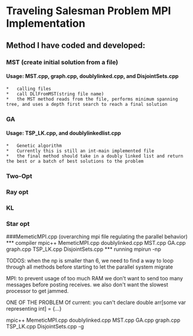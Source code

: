 # Traveling Salesman Problem MPI Implementation

## Method I have coded and developed:


### MST (create initial solution from a file)
#### Usage: MST.cpp, graph.cpp, doublylinked.cpp, and DisjointSets.cpp
	*	calling files
	*	call DLlFromMST(string file name)
	*	the MST method reads from the file, performs minimum spanning tree, and uses a depth first search to reach a final solution
	
	
### GA 
#### Usage: TSP_LK.cpp, and doublylinkedlist.cpp
	*	Genetic algorithm
	*	Currently this is still an int-main implemented file 
	*	the final method should take in a doubly linked list and return the best or a batch of best solutions to the problem
	
	
### Two-Opt


### Ray opt 


### KL

### Star opt




###MemeticMPI.cpp (overarching mpi file regulating the parallel behavior)
*** compiler
mpic++ MemeticMPI.cpp doublylinked.cpp MST.cpp GA.cpp graph.cpp TSP_LK.cpp DisjointSets.cpp
*** running
mpirun -np <number of processes> <program name and arguments>



TODOS:
when the np is smaller than 6, we need to find a way to loop through all methods before starting to let the parallel system migrate



MPI: to prevent usage of too much RAM we don't want to send too many messages before posting receives. we also don't want the slowest processor to get jammed. 


ONE OF THE PROBLEM Of current:
 you can't declare double arr[some var representing int] = {...}
 
 
  mpic++ MemeticMPI.cpp doublylinked.cpp MST.cpp GA.cpp graph.cpp TSP_LK.cpp DisjointSets.cpp -g
 